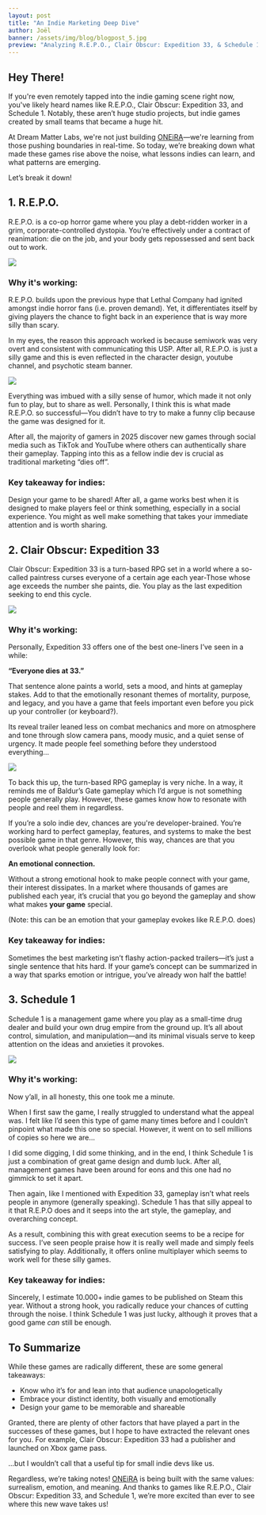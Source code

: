 ```yaml
---
layout: post
title: "An Indie Marketing Deep Dive"
author: Joël
banner: /assets/img/blog/blogpost_5.jpg
preview: "Analyzing R.E.P.O., Clair Obscur: Expedition 33, & Schedule 1."
---
```

<h2 class="post-h2">Hey There!</h2>

If you're even remotely tapped into the indie gaming scene right now, you've likely heard names like R.E.P.O., Clair Obscur: Expedition 33, and Schedule 1. Notably, these aren’t huge studio projects, but indie games created by small teams that became a huge hit.

At Dream Matter Labs, we're not just building <a class="post-link" href="https://dreammatterlabs.com/">ONEiRA</a>—we're learning from those pushing boundaries in real-time. So today, we’re breaking down what made these games rise above the noise, what lessons indies can learn, and what patterns are emerging.

Let’s break it down!

<h2 class="post-h2">1. R.E.P.O.</h2>

R.E.P.O. is a co-op horror game where you play a debt-ridden worker in a grim, corporate-controlled dystopia. You’re effectively under a contract of reanimation: die on the job, and your body gets repossessed and sent back out to work.

<img class="img-fluid post-image w-100" src="/assets/img/blog/repo.jpg">

<h3 class="post-h3">Why it's working:</h3>

R.E.P.O. builds upon the previous hype that Lethal Company had ignited amongst indie horror fans (i.e. proven demand). Yet, it differentiates itself by giving players the chance to fight back in an experience that is way more silly than scary.

In my eyes, the reason this approach worked is because semiwork was very overt and consistent with communicating this USP. After all, R.E.P.O. is just a silly game and this is even reflected in the character design, youtube channel, and psychotic steam banner.

<img class="img-fluid post-image w-50" src="/assets/img/blog/repo-emoji.jpg">

Everything was imbued with a silly sense of humor, which made it not only fun to play, but to share as well. Personally, I think this is what made R.E.P.O. so successful—You didn’t have to try to make a funny clip because the game was designed for it.

After all, the majority of gamers in 2025 discover new games through social media such as TikTok and YouTube where others can authentically share their gameplay. Tapping into this as a fellow indie dev is crucial as traditional marketing “dies off”.

<h3 class="post-h3">Key takeaway for indies:</h3>

Design your game to be shared! After all, a game works best when it is designed to make players feel or think something, especially in a social experience. You might as well make something that takes your immediate attention and is worth sharing.

<h2 class="post-h2">2. Clair Obscur: Expedition 33</h2>

Clair Obscur: Expedition 33 is a turn-based RPG set in a world where a so-called paintress curses everyone of a certain age each year-Those whose age exceeds the number she paints, die. You play as the last expedition seeking to end this cycle.

<img class="img-fluid post-image w-100" src="/assets/img/blog/clair-obscur-expedition-33.jpg">

<h3 class="post-h3">Why it's working:</h3>

Personally, Expedition 33 offers one of the best one-liners I’ve seen in a while:

**“Everyone dies at 33.”**

That sentence alone paints a world, sets a mood, and hints at gameplay stakes. Add to that the emotionally resonant themes of mortality, purpose, and legacy, and you have a game that feels important even before you pick up your controller (or keyboard?).

Its reveal trailer leaned less on combat mechanics and more on atmosphere and tone through slow camera pans, moody music, and a quiet sense of urgency. It made people feel something before they understood everything…

<img class="img-fluid post-image w-50" src="/assets/img/blog/clair-obscur-expedition-33-2.jpg">

To back this up, the turn-based RPG gameplay is very niche. In a way, it reminds me of Baldur’s Gate gameplay which I’d argue is not something people generally play. However, these games know how to resonate with people and reel them in regardless.

If you’re a solo indie dev, chances are you're developer-brained. You’re working hard to perfect gameplay, features, and systems to make the best possible game in that genre. However, this way, chances are that you overlook what people generally look for:

**An emotional connection.**

Without a strong emotional hook to make people connect with your game, their interest dissipates. In a market where thousands of games are published each year, it’s crucial that you go beyond the gameplay and show what makes **your game** special.

(Note: this can be an emotion that your gameplay evokes like R.E.P.O. does)

<h3 class="post-h3">Key takeaway for indies:</h3>

Sometimes the best marketing isn’t flashy action-packed trailers—it’s just a single sentence that hits hard. If your game’s concept can be summarized in a way that sparks emotion or intrigue, you’ve already won half the battle!

<h2 class="post-h2">3. Schedule 1</h2>

Schedule 1 is a management game where you play as a small-time drug dealer and build your own drug empire from the ground up. It’s all about control, simulation, and manipulation—and its minimal visuals serve to keep attention on the ideas and anxieties it provokes.

<img class="img-fluid post-image w-100" src="/assets/img/blog/schedule-1.jpg">

<h3 class="post-h3">Why it's working:</h3>

Now y’all, in all honesty, this one took me a minute.

When I first saw the game, I really struggled to understand what the appeal was. I felt like I’d seen this type of game many times before and I couldn’t pinpoint what made this one so special. However, it went on to sell millions of copies so here we are…

I did some digging, I did some thinking, and in the end, I think Schedule 1 is just a combination of great game design and dumb luck. After all, management games have been around for eons and this one had no gimmick to set it apart.

Then again, like I mentioned with Expedition 33, gameplay isn’t what reels people in anymore (generally speaking). Schedule 1 has that silly appeal to it that R.E.P.O does and it seeps into the art style, the gameplay, and overarching concept.

As a result, combining this with great execution seems to be a recipe for success. I’ve seen people praise how it is really well made and simply feels satisfying to play. Additionally, it offers online multiplayer which seems to work well for these silly games.

<h3 class="post-h3">Key takeaway for indies:</h3>

Sincerely, I estimate 10.000+ indie games to be published on Steam this year. Without a strong hook, you radically reduce your chances of cutting through the noise. I think Schedule 1 was just lucky, although it proves that a good game *can* still be enough. 

<h2 class="post-h2">To Summarize</h2>

While these games are radically different, these are some general takeaways:

- Know who it’s for and lean into that audience unapologetically
- Embrace your distinct identity, both visually and emotionally
- Design your game to be memorable and shareable

Granted, there are plenty of other factors that have played a part in the successes of these games, but I hope to have extracted the relevant ones for you. For example, Clair Obscur: Expedition 33 had a publisher and launched on Xbox game pass.

...but I wouldn’t call that a useful tip for small indie devs like us.

Regardless, we’re taking notes! <a class="post-link" href="https://dreammatterlabs.com/">ONEiRA</a> is being built with the same values: surrealism, emotion, and meaning. And thanks to games like R.E.P.O., Clair Obscur: Expedition 33, and Schedule 1, we’re more excited than ever to see where this new wave takes us!